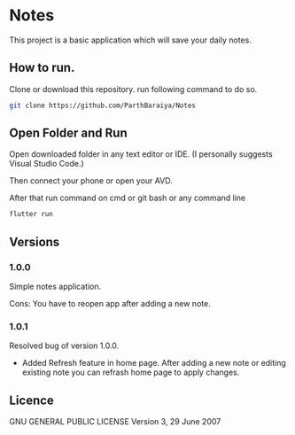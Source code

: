 # Notes
This project is a basic application which will save your daily notes.

## How to run.

Clone or download this repository. run following command to do so.
```bash
git clone https://github.com/ParthBaraiya/Notes
```

## Open Folder and Run

Open downloaded folder in any text editor or IDE.
(I personally suggests Visual Studio Code.)

Then connect your phone or open your AVD.

After that run command on cmd or git bash or any command line

```bash
flutter run
```

## Versions

### 1.0.0

Simple notes application.

Cons:
You have to reopen app after adding a new note.

### 1.0.1

Resolved bug of version 1.0.0.
- Added Refresh feature in home page.
    After adding a new note or editing existing note you can refrash home page to apply changes.

## Licence

GNU GENERAL PUBLIC LICENSE
                       Version 3, 29 June 2007
 
